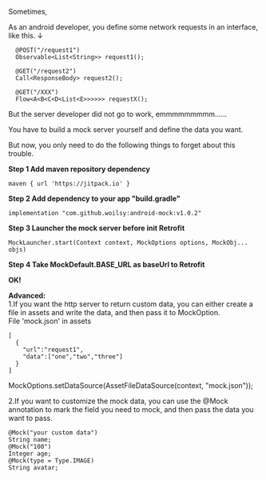 Sometimes,

As an android developer, you define some network requests in an interface, like this. ↓  

```
  @POST("/request1")
  Observable<List<String>> request1();

  @GET("/request2")
  Call<ResponseBody> request2();

  @GET("/XXX")
  Flow<A<B<C<D<List<E>>>>>> requestX();

```

But the server developer did not go to work, emmmmmmmmm......  

You have to build a mock server yourself and define the data you want.  

But now, you only need to do the following things to forget about this trouble.   

 **Step 1 Add maven repository dependency**  

`maven { url 'https://jitpack.io' }`

 **Step 2 Add dependency to your app "build.gradle"**  

`implementation "com.github.woilsy:android-mock:v1.0.2"`

 **Step 3 Launcher the mock server before init Retrofit**  

`MockLauncher.start(Context context, MockOptions options, MockObj... objs)`

 **Step 4 Take MockDefault.BASE_URL as baseUrl to Retrofit**  

 **OK!**  




 **Advanced:**   
1.If you want the http server to return custom data, you can either create a file in assets and write the data, and then pass it to MockOption.  
File 'mock.json' in assets  
```
[
  {
    "url":"request1",
    "data":["one","two","three"]
  }
] 
```
MockOptions.setDataSource(AssetFileDataSource(context, "mock.json"));   

2.If you want to customize the mock data, you can use the @Mock annotation to mark the field you need to mock, and then pass the data you want to pass.

```
@Mock("your custom data")
String name;
@Mock("100")
Integer age;
@Mock(type = Type.IMAGE)
String avatar;
```

